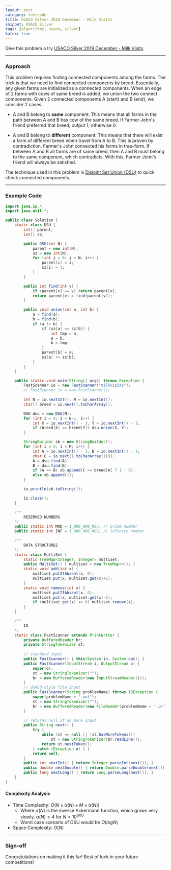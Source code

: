 ```yaml
---
layout: post
category: leetcode
title: USACO Silver 2019 December - Milk Visits
snippet: USACO Silver
tags: [algorithms, usaco, silver]
katex: true
---
```


Give this problem a try [USACO Silver 2019 December - Milk Visits](https://usaco.org/index.php?page=viewproblem2&cpid=968).

---

### Approach

This problem requires finding connected components among the farms. The trick is that we need to find connected components by breed. Essentially, any given farms are initialized as a connected components. When an edge of 2 farms with cows of same breed is added, we union the two connect components. Given 2 connected components A (start) and B (end), we consider 2 cases:

- A and B belong to **same** component: This means that all farms in the path between A and B has cow of the same breed. If Farmer John's friend preferred that breed, output 1; otherwise 0.

- A and B belong to **different** component: This means that there will exist a farm of different breed when travel from A to B. This is proven by contradiction. Farmer's John connected his farms in tree-form. If between A and B all farms are of same breed, then A and B must belong to the same component, which contradicts. With this, Farmer John's friend will always be satisfied.

The technique used in this problem is [Disjoint Set Union (DSU)](https://cp-algorithms.com/data_structures/disjoint_set_union.html) to quick check connected components.

---

### Example Code

```java
import java.io.*;
import java.util.*;

public class Solution {
	static class DSU {
		int[] parent;
		int[] sz;

		public DSU(int N) {
			parent = new int[N];
			sz = new int[N];
			for (int i = 0; i < N; i++) {
				parent[i] = i;
				sz[i] = 1;
			}
		}

		public int find(int v) {
			if (parent[v] == v) return parent[v];
			return parent[v] = find(parent[v]);
		}

		public void union(int a, int b) {
			a = find(a);
			b = find(b);
			if (a != b) {
				if (sz[a] <= sz[b]) {
					int tmp = a;
					a = b;
					b = tmp;
				}
				parent[b] = a;
				sz[a] += sz[b];
			}
		}
	}

    public static void main(String[] args) throws Exception {
        FastScanner io = new FastScanner("milkvisits");
		// FastScanner io = new FastScanner();
		
		int N = io.nextInt(), M = io.nextInt();
		char[] breed = io.next().toCharArray();

		DSU dsu = new DSU(N);
		for (int i = 0; i < N-1; i++) {
			int X = io.nextInt() - 1, Y = io.nextInt() - 1;
			if (breed[X] == breed[Y]) dsu.union(X, Y);
		}

		StringBuilder sb = new StringBuilder();
		for (int i = 0; i < M; i++) {
			int A = io.nextInt() - 1, B = io.nextInt() - 1;
			char C = io.next().toCharArray()[0];
			A = dsu.find(A);
			B = dsu.find(B);
			if (A == B) sb.append(C == breed[A] ? 1 : 0);
			else sb.append(1);
		}

		io.println(sb.toString());

		io.close();
    }

    /**
        RESERVED NUMBERS
    */
    public static int MOD = 1_000_000_007; // prime number
	public static int INF = 1_000_000_007; // infinity number

    /**
        DATA STRUCTURES
    */
    static class MultiSet {
        static TreeMap<Integer, Integer> multiset;
		public MultiSet() { multiset = new TreeMap<>(); }
        static void add(int x) {
            multiset.putIfAbsent(x, 0);
            multiset.put(x, multiset.get(x)+1);
        }
        static void remove(int x) {
            multiset.putIfAbsent(x, 0);
            multiset.put(x, multiset.get(x)-1);
            if (multiset.get(x) <= 0) multiset.remove(x);
        }
    }

    /**
        IO
    */
    static class FastScanner extends PrintWriter {
        private BufferedReader br;
        private StringTokenizer st;
		
		// standard input
        public FastScanner() { this(System.in, System.out); }
		public FastScanner(InputStream i, OutputStream o) {
            super(o);
			st = new StringTokenizer("");
            br = new BufferedReader(new InputStreamReader(i));
        }
		// USACO-style file input
        public FastScanner(String problemName) throws IOException {
            super(problemName + ".out");
			st = new StringTokenizer("");
            br = new BufferedReader(new FileReader(problemName + ".in"));
        }

        // returns null if no more input
        public String next() {
            try {
                while (st == null || !st.hasMoreTokens())
                    st = new StringTokenizer(br.readLine());
                return st.nextToken();
            } catch (Exception e) { }
            return null;
        }
        public int nextInt() { return Integer.parseInt(next()); }  
        public double nextDouble() { return Double.parseDouble(next()); }   
        public long nextLong() { return Long.parseLong(next()); }   
    }
}
```

#### Complexity Analysis

- Time Complexity: $O(N \times \alpha(N) + M \times \alpha(N))$ 
    - Where $\alpha(N)$ is the inverse Ackermann function, which grows very slowly. $\alpha(N) \leq 4$ for $N < 10^600$
    - Worst case scenario of DSU would be $O(logN)$
- Space Complexity: $O(N)$

---

### Sign-off

Congratulations on making it this far! Best of luck in your future competitions!